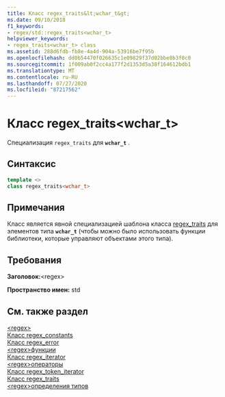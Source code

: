 ```yaml
---
title: Класс regex_traits&lt;wchar_t&gt;
ms.date: 09/10/2018
f1_keywords:
- regex/std::regex_traits<wchar_t>
helpviewer_keywords:
- regex_traits<wchar_t> class
ms.assetid: 288d6fdb-fb8e-4a4d-904a-53916be7f95b
ms.openlocfilehash: dd0b54470f026635c1e09829f37d02bbe8b3f0c0
ms.sourcegitcommit: 1f009ab0f2cc4a177f2d1353d5a38f164612bdb1
ms.translationtype: MT
ms.contentlocale: ru-RU
ms.lasthandoff: 07/27/2020
ms.locfileid: "87217562"
---
```

# <a name="regex_traitsltwchar_tgt-class"></a>Класс regex_traits&lt;wchar_t&gt;

Специализация `regex_traits` для **`wchar_t`** .

## <a name="syntax"></a>Синтаксис

```cpp
template <>
class regex_traits<wchar_t>
```

## <a name="remarks"></a>Примечания

Класс является явной специализацией шаблона класса [regex_traits](../standard-library/regex-traits-class.md) для элементов типа **`wchar_t`** (чтобы можно было использовать функции библиотеки, которые управляют объектами этого типа).

## <a name="requirements"></a>Требования

**Заголовок:**\<regex>

**Пространство имен:** std

## <a name="see-also"></a>См. также раздел

[\<regex>](../standard-library/regex.md)\
[Класс regex_constants](../standard-library/regex-constants-class.md)\
[Класс regex_error](../standard-library/regex-error-class.md)\
[\<regex>функции](../standard-library/regex-functions.md)\
[Класс regex_iterator](../standard-library/regex-iterator-class.md)\
[\<regex>операторы](../standard-library/regex-operators.md)\
[Класс regex_token_iterator](../standard-library/regex-token-iterator-class.md)\
[Класс regex_traits](../standard-library/regex-traits-class.md)\
[\<regex>определения типов](../standard-library/regex-typedefs.md)

